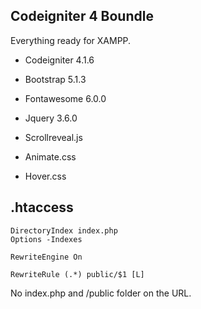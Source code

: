 ## Codeigniter 4 Boundle

Everything ready for XAMPP.

* Codeigniter 4.1.6
* Bootstrap 5.1.3
* Fontawesome 6.0.0
* Jquery 3.6.0

* Scrollreveal.js
* Animate.css
* Hover.css



## .htaccess
```
DirectoryIndex index.php
Options -Indexes

RewriteEngine On

RewriteRule (.*) public/$1 [L]
```

No index.php and /public folder on the URL.
